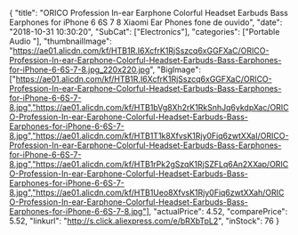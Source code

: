 {
	"title": "ORICO Profession In-ear Earphone Colorful Headset Earbuds Bass Earphones for iPhone 6 6S 7 8 Xiaomi Ear Phones fone de ouvido",
	"date": "2018-10-31 10:30:20",
	"SubCat": ["Electronics"],
	"categories": ["Portable Audio "],
	"thumbnailImage": "https://ae01.alicdn.com/kf/HTB1R.I6XcfrK1RjSszcq6xGGFXaC/ORICO-Profession-In-ear-Earphone-Colorful-Headset-Earbuds-Bass-Earphones-for-iPhone-6-6S-7-8.jpg_220x220.jpg",
	"BigImage": ["https://ae01.alicdn.com/kf/HTB1R.I6XcfrK1RjSszcq6xGGFXaC/ORICO-Profession-In-ear-Earphone-Colorful-Headset-Earbuds-Bass-Earphones-for-iPhone-6-6S-7-8.jpg","https://ae01.alicdn.com/kf/HTB1bVg8Xh2rK1RkSnhJq6ykdpXac/ORICO-Profession-In-ear-Earphone-Colorful-Headset-Earbuds-Bass-Earphones-for-iPhone-6-6S-7-8.jpg","https://ae01.alicdn.com/kf/HTB1T1k8XfvsK1Rjy0Fiq6zwtXXaI/ORICO-Profession-In-ear-Earphone-Colorful-Headset-Earbuds-Bass-Earphones-for-iPhone-6-6S-7-8.jpg","https://ae01.alicdn.com/kf/HTB1rPk2gSzqK1RjSZFLq6An2XXap/ORICO-Profession-In-ear-Earphone-Colorful-Headset-Earbuds-Bass-Earphones-for-iPhone-6-6S-7-8.jpg","https://ae01.alicdn.com/kf/HTB1Ueo8XfvsK1Rjy0Fiq6zwtXXah/ORICO-Profession-In-ear-Earphone-Colorful-Headset-Earbuds-Bass-Earphones-for-iPhone-6-6S-7-8.jpg"],
	"actualPrice": 4.52,
	"comparePrice": 5.52,
	"linkurl": "http://s.click.aliexpress.com/e/bRXbTpL2",
	"inStock": 76
}
